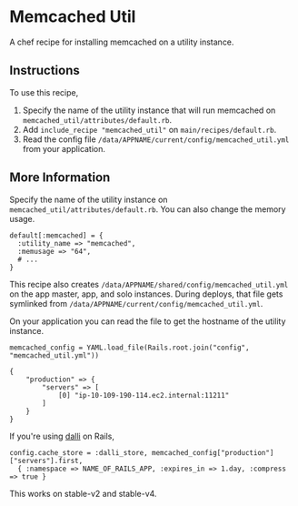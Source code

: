 Memcached Util
==============

A chef recipe for installing memcached on a utility instance. 

Instructions
------------

To use this recipe,
1. Specify the name of the utility instance that will run memcached on `memcached_util/attributes/default.rb`.
2. Add `include_recipe "memcached_util"` on `main/recipes/default.rb`.
3. Read the config file `/data/APPNAME/current/config/memcached_util.yml` from your application.

More Information
----------------

Specify the name of the utility instance on `memcached_util/attributes/default.rb`. You can also change the memory usage.

```
default[:memcached] = {
  :utility_name => "memcached",
  :memusage => "64",
  # ...
}
```

This recipe also creates `/data/APPNAME/shared/config/memcached_util.yml` on the app master, app, and solo instances. During deploys, that file gets symlinked from `/data/APPNAME/current/config/memcached_util.yml`.

On your application you can read the file to get the hostname of the utility instance.

```
memcached_config = YAML.load_file(Rails.root.join("config", "memcached_util.yml"))

{
    "production" => {
        "servers" => [
            [0] "ip-10-109-190-114.ec2.internal:11211"
        ]
    }
}
```

If you're using [dalli] on Rails,

```
config.cache_store = :dalli_store, memcached_config["production"]["servers"].first,
  { :namespace => NAME_OF_RAILS_APP, :expires_in => 1.day, :compress => true }
```

This works on stable-v2 and stable-v4.

[dalli]: https://github.com/petergoldstein/dalli

